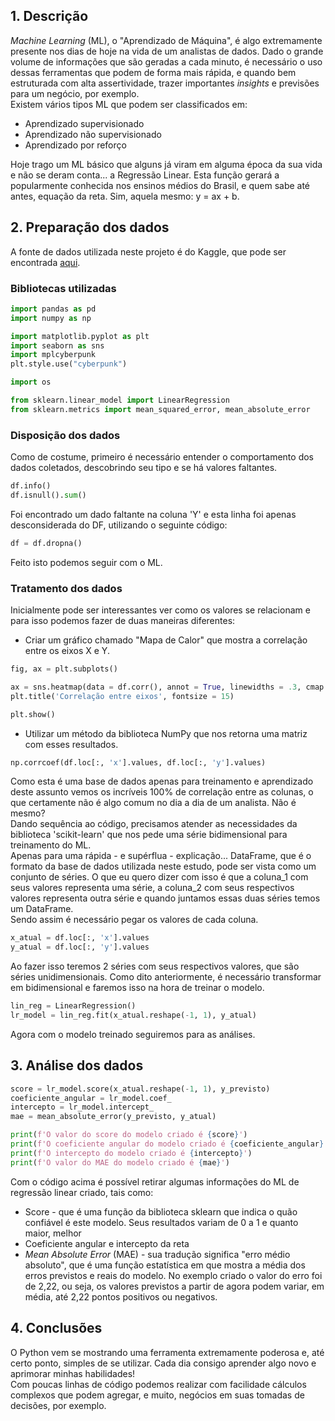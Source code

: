 ## 1. Descrição
*Machine Learning* (ML), o "Aprendizado de Máquina", é algo extremamente presente nos dias de hoje na vida de um analistas de dados. Dado o grande volume de informações que são geradas a cada minuto, é necessário o uso dessas ferramentas que podem de forma mais rápida, e quando bem estruturada com alta assertividade, trazer importantes *insights* e previsões para um negócio, por exemplo.  
Existem vários tipos ML que podem ser classificados em:

* Aprendizado supervisionado
* Aprendizado não supervisionado
* Aprendizado por reforço  

Hoje trago um ML básico que alguns já viram em alguma época da sua vida e não se deram conta... a Regressão Linear. Esta função gerará a popularmente conhecida nos ensinos médios do Brasil, e quem sabe até antes, equação da reta. Sim, aquela mesmo: y = ax + b.

## 2. Preparação dos dados
A fonte de dados utilizada neste projeto é do Kaggle, que pode ser encontrada [aqui](https://www.kaggle.com/datasets/andonians/random-linear-regression).

### Bibliotecas utilizadas
``` Python
import pandas as pd
import numpy as np

import matplotlib.pyplot as plt
import seaborn as sns
import mplcyberpunk
plt.style.use("cyberpunk")

import os

from sklearn.linear_model import LinearRegression
from sklearn.metrics import mean_squared_error, mean_absolute_error
```

### Disposição dos dados
Como de costume, primeiro é necessário entender o comportamento dos dados coletados, descobrindo seu tipo e se há valores faltantes.
```Python
df.info()
df.isnull().sum()
```

Foi encontrado um dado faltante na coluna 'Y' e esta linha foi apenas desconsiderada do DF, utilizando o seguinte código:
```Python
df = df.dropna()
```

Feito isto podemos seguir com o ML.

### Tratamento dos dados
Inicialmente pode ser interessantes ver como os valores se relacionam e para isso podemos fazer de duas maneiras diferentes:
* Criar um gráfico chamado "Mapa de Calor" que mostra a correlação entre os eixos X e Y.
```Python
fig, ax = plt.subplots()

ax = sns.heatmap(data = df.corr(), annot = True, linewidths = .3, cmap = "RdYlGn", fmt = '.2f')
plt.title('Correlação entre eixos', fontsize = 15)

plt.show()
```

* Utilizar um método da biblioteca NumPy que nos retorna uma matriz com esses resultados.
```Python
np.corrcoef(df.loc[:, 'x'].values, df.loc[:, 'y'].values)
```

Como esta é uma base de dados apenas para treinamento e aprendizado deste assunto vemos os incríveis 100% de correlação entre as colunas, o que certamente não é algo comum no dia a dia de um analista. Não é mesmo?  
Dando sequência ao código, precisamos atender as necessidades da biblioteca 'scikit-learn' que nos pede uma série bidimensional para treinamento do ML.  
Apenas para uma rápida - e supérflua - explicação... DataFrame, que é o formato da base de dados utilizada neste estudo, pode ser vista como um conjunto de séries. O que eu quero dizer com isso é que a coluna_1 com seus valores representa uma série, a coluna_2 com seus respectivos valores representa outra série e quando juntamos essas duas séries temos um DataFrame.  
Sendo assim é necessário pegar os valores de cada coluna.
```Python
x_atual = df.loc[:, 'x'].values
y_atual = df.loc[:, 'y'].values
```

Ao fazer isso teremos 2 séries com seus respectivos valores, que são séries unidimensionais. Como dito anteriormente, é necessário transformar em bidimensional e faremos isso na hora de treinar o modelo.
```Python
lin_reg = LinearRegression()
lr_model = lin_reg.fit(x_atual.reshape(-1, 1), y_atual)
```

Agora com o modelo treinado seguiremos para as análises.

## 3. Análise dos dados
```Python
score = lr_model.score(x_atual.reshape(-1, 1), y_previsto)
coeficiente_angular = lr_model.coef_
intercepto = lr_model.intercept_
mae = mean_absolute_error(y_previsto, y_atual)

print(f'O valor do score do modelo criado é {score}')
print(f'O coeficiente angular do modelo criado é {coeficiente_angular}')
print(f'O intercepto do modelo criado é {intercepto}')
print(f'O valor do MAE do modelo criado é {mae}')
```

Com o código acima é possível retirar algumas informações do ML de regressão linear criado, tais como:
* Score - que é uma função da biblioteca sklearn que indica o quão confiável é este modelo. Seus resultados variam de 0 a 1 e quanto maior, melhor  
* Coeficiente angular e intercepto da reta
* *Mean Absolute Error* (MAE) - sua tradução significa "erro médio absoluto", que é uma função estatística em que mostra a média dos erros previstos e reais do modelo. No exemplo criado o valor do erro foi de 2,22, ou seja, os valores previstos a partir de agora podem variar, em média, até 2,22 pontos positivos ou negativos.


## 4. Conclusões
O Python vem se mostrando uma ferramenta extremamente poderosa e, até certo ponto, simples de se utilizar. Cada dia consigo aprender algo novo e aprimorar minhas habilidades!  
Com poucas linhas de código podemos realizar com facilidade cálculos complexos que podem agregar, e muito, negócios em suas tomadas de decisões, por exemplo.